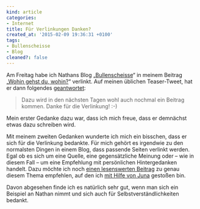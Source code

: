 ```yaml
---
kind: article
categories:
- Internet
title: Für Verlinkungen Danken?
created_at: '2015-02-09 19:36:31 +0100'
tags:
- Bullenscheisse
- Blog
cleaned?: false
---
```


Am Freitag habe ich Nathans Blog
„[Bullenscheisse](http://blog.bullenscheisse.de/)“ in meinem Beitrag
„[Wohin gehst du,
wohin?](http://plasisent.org/2015/wohin-gehst-du-wohin/)“ verlinkt. Auf
meinen üblichen Teaser-Tweet, hat er dann folgendes
[geantwortet](https://twitter.com/zeitschlag/status/563636713751597056):

> Dazu wird in den nächsten Tagen wohl auch nochmal ein Beitrag kommen.
> Danke für die Verlinkung! :-)

Mein erster Gedanke dazu war, dass ich mich freue, dass er demnächst
etwas dazu schreiben wird.

Mit meinem zweiten Gedanken wunderte ich mich ein bisschen, dass er sich
für die Verlinkung bedankte. Für mich gehört es irgendwie zu den
normalsten Dingen in einem Blog, dass passende Seiten verlinkt werden.
Egal ob es sich um eine Quelle, eine gegensätzliche Meinung oder – wie
in diesem Fall – um eine Empfehlung mit persönlichen Hintergedanken
handelt. Dazu möchte ich noch [einen lesenswerten
Beitrag](http://www.webwriting-magazin.de/blogger-verlinken-nicht-ein-guter-rant-und-die-frage-nach-den-ursachen/)
zu genau diesem Thema empfehlen, auf den ich [mit Hilfe von
Juna](http://www.junaimnetz.de/blogpflege-oder-so-linkgeizig-kommen-wir-nicht-mehr-zusammen)
gestoßen bin.

Davon abgesehen finde ich es natürlich sehr gut, wenn man sich ein
Beispiel an Nathan nimmt und sich auch für Selbst­ver­ständlich­keiten
bedankt.
